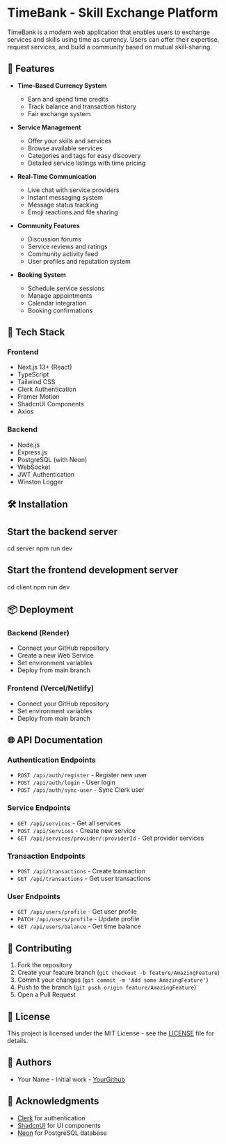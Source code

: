 # TimeBank - Skill Exchange Platform

TimeBank is a modern web application that enables users to exchange services and skills using time as currency. Users can offer their expertise, request services, and build a community based on mutual skill-sharing.

## 🌟 Features

- **Time-Based Currency System**
  - Earn and spend time credits
  - Track balance and transaction history
  - Fair exchange system

- **Service Management**
  - Offer your skills and services
  - Browse available services
  - Categories and tags for easy discovery
  - Detailed service listings with time pricing

- **Real-Time Communication**
  - Live chat with service providers
  - Instant messaging system
  - Message status tracking
  - Emoji reactions and file sharing

- **Community Features**
  - Discussion forums
  - Service reviews and ratings
  - Community activity feed
  - User profiles and reputation system

- **Booking System**
  - Schedule service sessions
  - Manage appointments
  - Calendar integration
  - Booking confirmations

## 🚀 Tech Stack

### Frontend
- Next.js 13+ (React)
- TypeScript
- Tailwind CSS
- Clerk Authentication
- Framer Motion
- ShadcnUI Components
- Axios

### Backend
- Node.js
- Express.js
- PostgreSQL (with Neon)
- WebSocket
- JWT Authentication
- Winston Logger

## 🛠️ Installation

## Start the backend server
cd server
npm run dev

## Start the frontend development server
cd client
npm run dev


## 📦 Deployment

### Backend (Render)
- Connect your GitHub repository
- Create a new Web Service
- Set environment variables
- Deploy from main branch

### Frontend (Vercel/Netlify)
- Connect your GitHub repository
- Set environment variables
- Deploy from main branch

## 🌐 API Documentation

### Authentication Endpoints
- `POST /api/auth/register` - Register new user
- `POST /api/auth/login` - User login
- `POST /api/auth/sync-user` - Sync Clerk user

### Service Endpoints
- `GET /api/services` - Get all services
- `POST /api/services` - Create new service
- `GET /api/services/provider/:providerId` - Get provider services

### Transaction Endpoints
- `POST /api/transactions` - Create transaction
- `GET /api/transactions` - Get user transactions

### User Endpoints
- `GET /api/users/profile` - Get user profile
- `PATCH /api/users/profile` - Update profile
- `GET /api/users/balance` - Get time balance

## 🤝 Contributing

1. Fork the repository
2. Create your feature branch (`git checkout -b feature/AmazingFeature`)
3. Commit your changes (`git commit -m 'Add some AmazingFeature'`)
4. Push to the branch (`git push origin feature/AmazingFeature`)
5. Open a Pull Request

## 📄 License

This project is licensed under the MIT License - see the [LICENSE](LICENSE) file for details.

## 👥 Authors

- Your Name - Initial work - [YourGithub](https://github.com/yourusername)

## 🙏 Acknowledgments

- [Clerk](https://clerk.dev/) for authentication
- [ShadcnUI](https://ui.shadcn.com/) for UI components
- [Neon](https://neon.tech/) for PostgreSQL database
